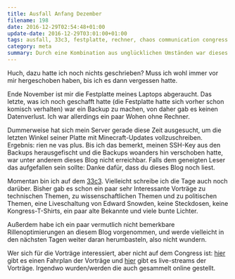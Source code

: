 ```yaml
---
title: Ausfall Anfang Dezember
filename: 198
date: 2016-12-29T02:54:48+01:00
update-date: 2016-12-29T03:01:00+01:00
tags: ausfall, 33c3, festplatte, rechner, chaos communication congress
category: meta
summary: Durch eine Kombination aus unglücklichen Umständen war dieses Blog für ein paar Wochen nicht verfügbar. Unabhängig davon bin ich gerade auf dem 33C3 und genieße es.
---
```

Huch, dazu hatte ich noch nichts geschrieben? Muss ich wohl immer vor mir hergeschoben haben, bis ich es dann vergessen hatte.

Ende November ist mir die Festplatte meines Laptops abgeraucht. Das letzte, was ich noch geschafft hatte (die Festplatte hatte sich vorher schon komisch verhalten) war ein Backup zu machen, von daher gab es keinen Datenverlust. Ich war allerdings ein paar Wohen ohne Rechner.

Dummerweise hat sich mein Server gerade diese Zeit ausgesucht, um die letzten Winkel seiner Platte mit Minecraft\-Updates vollzuschreiben. Ergebnis: rien ne vas plus. Bis ich das bemerkt, meinen SSH\-Key aus den Backups herausgefischt und die Backups woanders hin verschoben hatte, war unter anderem dieses Blog nicht erreichbar. Falls dem geneigten Leser das aufgefallen sein sollte: Danke dafür, dass du dieses Blog noch liest.

Momentan bin ich auf dem [33c3](https://events.ccc.de/tag/33c3/). Vielleicht schreibe ich die Tage auch noch darüber. Bisher gab es schon ein paar sehr Interessante Vorträge zu technischen Themen, zu wissenschaftlichen Themen und zu politischen Themen, eine Liveschaltung von Edward Snowden, keine Steckdosen, keine Kongress\-T\-Shirts, ein paar alte Bekannte und viele bunte Lichter.

Außerdem habe ich ein paar vermutlich nicht bemerkbare Rillenoptimierungen an diesem Blog vorgenommen, und werde vielleicht in den nächsten Tagen weiter daran herumbasteln, also nicht wundern.

Wer sich für die Vorträge interessiert, aber nicht auf dem Congress ist: [hier](https://fahrplan.events.ccc.de/congress/2016/Fahrplan/) gibt es einen Fahrplan der Vorträge und [hier](https://streaming.media.ccc.de/33c3/) gibt es live\-streams der Vorträge. Irgendwo wurden/werden die auch gesammelt online gestellt.
